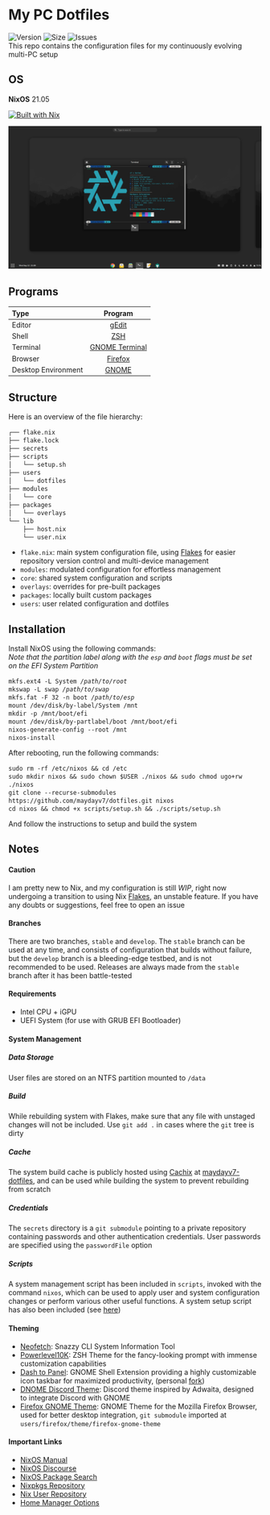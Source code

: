 # My PC Dotfiles
![Version](https://img.shields.io/github/v/release/maydayv7/dotfiles?color=dgreen&include_prereleases&label=version) ![Size](https://img.shields.io/github/repo-size/maydayv7/dotfiles?label=size) ![Issues](https://img.shields.io/github/issues-closed/maydayv7/dotfiles)  
This repo contains the configuration files for my continuously evolving multi-PC setup
## OS
**NixOS** 21.05  

[![Built with Nix](https://builtwithnix.org/badge.svg)](https://builtwithnix.org)

![desktop](./.src/desktop.png)

## Programs
| Type                | Program                     |
| :------------------ | :-------------------------: |
| Editor              | [gEdit](https://wiki.gnome.org/Apps/Gedit) |
| Shell               | [ZSH](https://www.zsh.org) |
| Terminal            | [GNOME Terminal](https://gitlab.gnome.org/GNOME/gnome-terminal) |
| Browser               | [Firefox](https://www.mozilla.org/en-US/firefox/) |
| Desktop Environment | [GNOME](https://www.gnome.org) |

## Structure

Here is an overview of the file hierarchy:

```
┌── flake.nix
├── flake.lock
├── secrets
├── scripts
│   └── setup.sh
├── users
│   └── dotfiles
├── modules
│   └── core
├── packages
│   └── overlays
└── lib
    ├── host.nix
    └── user.nix
```

- `flake.nix`: main system configuration file, using [Flakes](https://nixos.wiki/wiki/Flakes) for easier repository version control and multi-device management
- `modules`: modulated configuration for effortless management
- `core`: shared system configuration and scripts
- `overlays`: overrides for pre-built packages
- `packages`: locally built custom packages
- `users`: user related configuration and dotfiles

## Installation
Install NixOS using the following commands:  
*Note that the partition label along with the `esp` and `boot` flags must be set on the EFI System Partition*
<pre><code>mkfs.ext4 -L System <i>/path/to/root</i>
mkswap -L swap <i>/path/to/swap</i>
mkfs.fat -F 32 -n boot <i>/path/to/esp</i>
mount /dev/disk/by-label/System /mnt
mkdir -p /mnt/boot/efi
mount /dev/disk/by-partlabel/boot /mnt/boot/efi
nixos-generate-config --root /mnt
nixos-install
</code></pre>

After rebooting, run the following commands:
<pre><code>sudo rm -rf /etc/nixos && cd /etc
sudo mkdir nixos && sudo chown $USER ./nixos && sudo chmod ugo+rw ./nixos
git clone --recurse-submodules https://github.com/maydayv7/dotfiles.git nixos
cd nixos && chmod +x scripts/setup.sh && ./scripts/setup.sh
</code></pre>
And follow the instructions to setup and build the system

## Notes
#### Caution
I am pretty new to Nix, and my configuration is still *WIP*, right now undergoing a transition to using Nix [Flakes](https://nixos.wiki/wiki/Flakes), an unstable feature. If you have any doubts or suggestions, feel free to open an issue

#### Branches
There are two branches, `stable` and `develop`. The `stable` branch can be used at any time, and consists of configuration that builds without failure, but the `develop` branch is a bleeding-edge testbed, and is not recommended to be used. Releases are always made from the `stable` branch after it has been battle-tested

#### Requirements
- Intel CPU + iGPU
- UEFI System (for use with GRUB EFI Bootloader)

#### System Management
##### Data Storage
User files are stored on an NTFS partition mounted to `/data`
##### Build
While rebuilding system with Flakes, make sure that any file with unstaged changes will not be included. Use `git add .` in cases where the `git` tree is dirty
##### Cache
The system build cache is publicly hosted using [Cachix](https://www.cachix.org) at [maydayv7-dotfiles](https://app.cachix.org/cache/maydayv7-dotfiles), and can be used while building the system to prevent rebuilding from scratch
##### Credentials
The `secrets` directory is a `git submodule` pointing to a private repository containing passwords and other authentication credentials. User passwords are specified using the `passwordFile` option
##### Scripts
A system management script has been included in `scripts`, invoked with the command `nixos`, which can be used to apply user and system configuration changes or perform various other useful functions. A system setup script has also been included (see [here](#installation))

#### Theming
- [Neofetch](https://github.com/dylanaraps/neofetch): Snazzy CLI System Information Tool
- [Powerlevel10K](https://github.com/romkatv/powerlevel10k): ZSH Theme for the fancy-looking prompt with immense customization capabilities
- [Dash to Panel](https://github.com/home-sweet-gnome/dash-to-panel): GNOME Shell Extension providing a highly customizable icon taskbar for maximized productivity, (personal [fork](https://github.com/maydayv7/dash-to-panel))
- [DNOME Discord Theme](https://github.com/GeopJr/DNOME): Discord theme inspired by Adwaita, designed to integrate Discord with GNOME
- [Firefox GNOME Theme](https://github.com/rafaelmardojai/firefox-gnome-theme): GNOME Theme for the Mozilla Firefox Browser, used for better desktop integration, `git submodule` imported at `users/firefox/theme/firefox-gnome-theme`

#### Important Links
- [NixOS Manual](https://nixos.org/manual/nixpkgs/stable)
- [NixOS Discourse](https://discourse.nixos.org/)
- [NixOS Package Search](https://search.nixos.org/)
- [Nixpkgs Repository](https://github.com/NixOS/nixpkgs)
- [Nix User Repository](https://github.com/nix-community/NUR)
- [Home Manager Options](https://rycee.gitlab.io/home-manager/options.html)